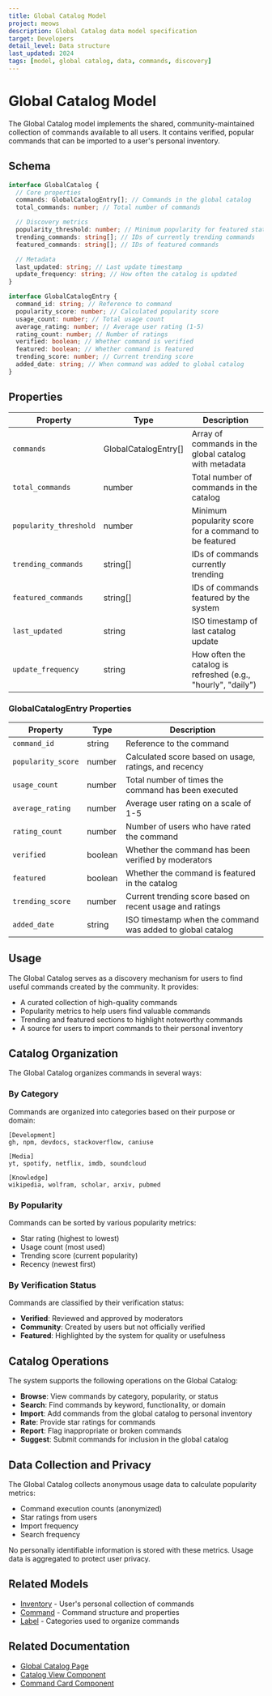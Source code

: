 ```yaml
---
title: Global Catalog Model
project: meows
description: Global Catalog data model specification
target: Developers
detail_level: Data structure
last_updated: 2024
tags: [model, global catalog, data, commands, discovery]
---
```


# Global Catalog Model

The Global Catalog model implements the shared, community-maintained collection of commands available to all users. It contains verified, popular commands that can be imported to a user's personal inventory.

## Schema

```typescript
interface GlobalCatalog {
  // Core properties
  commands: GlobalCatalogEntry[]; // Commands in the global catalog
  total_commands: number; // Total number of commands

  // Discovery metrics
  popularity_threshold: number; // Minimum popularity for featured status
  trending_commands: string[]; // IDs of currently trending commands
  featured_commands: string[]; // IDs of featured commands

  // Metadata
  last_updated: string; // Last update timestamp
  update_frequency: string; // How often the catalog is updated
}

interface GlobalCatalogEntry {
  command_id: string; // Reference to command
  popularity_score: number; // Calculated popularity score
  usage_count: number; // Total usage count
  average_rating: number; // Average user rating (1-5)
  rating_count: number; // Number of ratings
  verified: boolean; // Whether command is verified
  featured: boolean; // Whether command is featured
  trending_score: number; // Current trending score
  added_date: string; // When command was added to global catalog
}
```

## Properties

| Property               | Type                 | Description                                                  |
| ---------------------- | -------------------- | ------------------------------------------------------------ |
| `commands`             | GlobalCatalogEntry[] | Array of commands in the global catalog with metadata        |
| `total_commands`       | number               | Total number of commands in the catalog                      |
| `popularity_threshold` | number               | Minimum popularity score for a command to be featured        |
| `trending_commands`    | string[]             | IDs of commands currently trending                           |
| `featured_commands`    | string[]             | IDs of commands featured by the system                       |
| `last_updated`         | string               | ISO timestamp of last catalog update                         |
| `update_frequency`     | string               | How often the catalog is refreshed (e.g., "hourly", "daily") |

### GlobalCatalogEntry Properties

| Property           | Type    | Description                                                |
| ------------------ | ------- | ---------------------------------------------------------- |
| `command_id`       | string  | Reference to the command                                   |
| `popularity_score` | number  | Calculated score based on usage, ratings, and recency      |
| `usage_count`      | number  | Total number of times the command has been executed        |
| `average_rating`   | number  | Average user rating on a scale of 1-5                      |
| `rating_count`     | number  | Number of users who have rated the command                 |
| `verified`         | boolean | Whether the command has been verified by moderators        |
| `featured`         | boolean | Whether the command is featured in the catalog             |
| `trending_score`   | number  | Current trending score based on recent usage and ratings   |
| `added_date`       | string  | ISO timestamp when the command was added to global catalog |

## Usage

The Global Catalog serves as a discovery mechanism for users to find useful commands created by the community. It provides:

- A curated collection of high-quality commands
- Popularity metrics to help users find valuable commands
- Trending and featured sections to highlight noteworthy commands
- A source for users to import commands to their personal inventory

## Catalog Organization

The Global Catalog organizes commands in several ways:

### By Category

Commands are organized into categories based on their purpose or domain:

```text
[Development]
gh, npm, devdocs, stackoverflow, caniuse

[Media]
yt, spotify, netflix, imdb, soundcloud

[Knowledge]
wikipedia, wolfram, scholar, arxiv, pubmed
```

### By Popularity

Commands can be sorted by various popularity metrics:

- Star rating (highest to lowest)
- Usage count (most used)
- Trending score (current popularity)
- Recency (newest first)

### By Verification Status

Commands are classified by their verification status:

- **Verified**: Reviewed and approved by moderators
- **Community**: Created by users but not officially verified
- **Featured**: Highlighted by the system for quality or usefulness

## Catalog Operations

The system supports the following operations on the Global Catalog:

- **Browse**: View commands by category, popularity, or status
- **Search**: Find commands by keyword, functionality, or domain
- **Import**: Add commands from the global catalog to personal inventory
- **Rate**: Provide star ratings for commands
- **Report**: Flag inappropriate or broken commands
- **Suggest**: Submit commands for inclusion in the global catalog

## Data Collection and Privacy

The Global Catalog collects anonymous usage data to calculate popularity metrics:

- Command execution counts (anonymized)
- Star ratings from users
- Import frequency
- Search frequency

No personally identifiable information is stored with these metrics. Usage data is aggregated to protect user privacy.

## Related Models

- [Inventory](inventory.md) - User's personal collection of commands
- [Command](command.md) - Command structure and properties
- [Label](label.md) - Categories used to organize commands

## Related Documentation

- [Global Catalog Page](../pages/global-catalog.md)
- [Catalog View Component](../components/CatalogView.md)
- [Command Card Component](../components/CommandCard.md)
